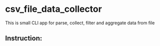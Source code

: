 # csv_file_data_collector
This is small CLI app for parse, collect, filter and aggregate data from file

## Instruction:
